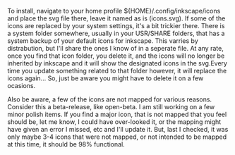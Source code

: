 To install, navigate to your home profile ${HOME}/.config/inkscape/icons and place the svg file there, leave it named
as is (icons.svg). If some of the icons are replaced by your system settings, it's a bit trickier there. There is a
system folder somewhere, usually in your USR/SHARE folders, that has a system backup of your default icons for inkscape.
This varries by distrabution, but I'll share the ones I know of in a seperate file. At any rate, once you find
that icon folder, you delete it, and the icons will no longer be inherited by inkscape and it will show the designated
icons in the svg.Every time you update something related to that folder however, it will replace the icons again... So,
just be aware you might have to delete it on a few ocasions.

Also be aware, a few of the icons are not mapped for various reasons. Consider this a beta-release, like open-beta. I 
am still working on a few minor polish items. If you find a major icon, that is not mapped that you feel should be,
let me know, I could have over-looked it, or the mapping might have given an error I missed, etc and I'll update it.
But, last I checked, it was only maybe 3-4 icons that were not mapped, or not intended to be mapped at this time, it 
should be 98% functional.
